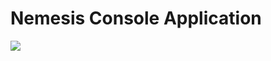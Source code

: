 Nemesis Console Application
===========

[![](https://images.microbadger.com/badges/image/nemesis/console.svg)](https://microbadger.com/images/nemesis/console "Nemesis Console Application")
